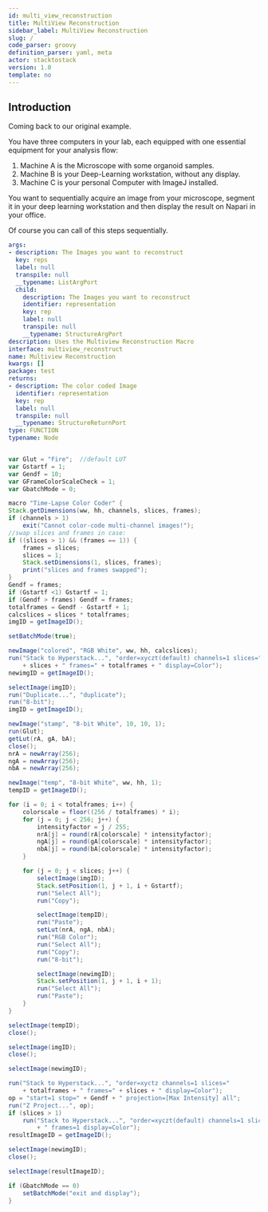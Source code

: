 ```yaml
---
id: multi_view_reconstruction
title: MultiView Reconstruction
sidebar_label: MultiView Reconstruction
slug: /
code_parser: groovy
definition_parser: yaml, meta
actor: stacktostack
version: 1.0
template: no
---
```


## Introduction

Coming back to our original example.

You have three computers in your lab, each equipped with one essential equipment for your analysis flow:

1. Machine A is the Microscope with some organoid samples.
2. Machine B is your Deep-Learning workstation, without any display.
3. Machine C is your personal Computer with ImageJ installed.

You want to sequentially acquire an image from your microscope, segment it in your deep learning workstation and then display the result on Napari in your office.

Of course you can call of this steps sequentially.

```yaml
args:
- description: The Images you want to reconstruct
  key: reps
  label: null
  transpile: null
  __typename: ListArgPort
  child:
	description: The Images you want to reconstruct
	identifier: representation
	key: rep
	label: null
	transpile: null
	__typename: StructureArgPort
description: Uses the Multiview Reconstruction Macro
interface: multiview_reconstruct
name: Multiview Reconstruction
kwargs: []
package: test
returns:
- description: The color coded Image
  identifier: representation
  key: rep
  label: null
  transpile: null
  __typename: StructureReturnPort
type: FUNCTION
typename: Node
```

```groovy

var Glut = "Fire";	//default LUT
var Gstartf = 1;
var Gendf = 10;
var GFrameColorScaleCheck = 1;
var GbatchMode = 0;

macro "Time-Lapse Color Coder" {
Stack.getDimensions(ww, hh, channels, slices, frames);
if (channels > 1)
	exit("Cannot color-code multi-channel images!");
//swap slices and frames in case:
if ((slices > 1) && (frames == 1)) {
	frames = slices;
	slices = 1;
	Stack.setDimensions(1, slices, frames);
	print("slices and frames swapped");
}
Gendf = frames;
if (Gstartf <1) Gstartf = 1;
if (Gendf > frames) Gendf = frames;
totalframes = Gendf - Gstartf + 1;
calcslices = slices * totalframes;
imgID = getImageID();

setBatchMode(true);

newImage("colored", "RGB White", ww, hh, calcslices);
run("Stack to Hyperstack...", "order=xyczt(default) channels=1 slices="
	+ slices + " frames=" + totalframes + " display=Color");
newimgID = getImageID();

selectImage(imgID);
run("Duplicate...", "duplicate");
run("8-bit");
imgID = getImageID();

newImage("stamp", "8-bit White", 10, 10, 1);
run(Glut);
getLut(rA, gA, bA);
close();
nrA = newArray(256);
ngA = newArray(256);
nbA = newArray(256);

newImage("temp", "8-bit White", ww, hh, 1);
tempID = getImageID();

for (i = 0; i < totalframes; i++) {
	colorscale = floor((256 / totalframes) * i);
	for (j = 0; j < 256; j++) {
		intensityfactor = j / 255;
		nrA[j] = round(rA[colorscale] * intensityfactor);
		ngA[j] = round(gA[colorscale] * intensityfactor);
		nbA[j] = round(bA[colorscale] * intensityfactor);
	}

	for (j = 0; j < slices; j++) {
		selectImage(imgID);
		Stack.setPosition(1, j + 1, i + Gstartf);
		run("Select All");
		run("Copy");

		selectImage(tempID);
		run("Paste");
		setLut(nrA, ngA, nbA);
		run("RGB Color");
		run("Select All");
		run("Copy");
		run("8-bit");

		selectImage(newimgID);
		Stack.setPosition(1, j + 1, i + 1);
		run("Select All");
		run("Paste");
	}
}

selectImage(tempID);
close();

selectImage(imgID);
close();

selectImage(newimgID);

run("Stack to Hyperstack...", "order=xyctz channels=1 slices="
	+ totalframes + " frames=" + slices + " display=Color");
op = "start=1 stop=" + Gendf + " projection=[Max Intensity] all";
run("Z Project...", op);
if (slices > 1)
	run("Stack to Hyperstack...", "order=xyczt(default) channels=1 slices=" + slices
		+ " frames=1 display=Color");
resultImageID = getImageID();

selectImage(newimgID);
close();

selectImage(resultImageID);

if (GbatchMode == 0)
	setBatchMode("exit and display");
}


```
